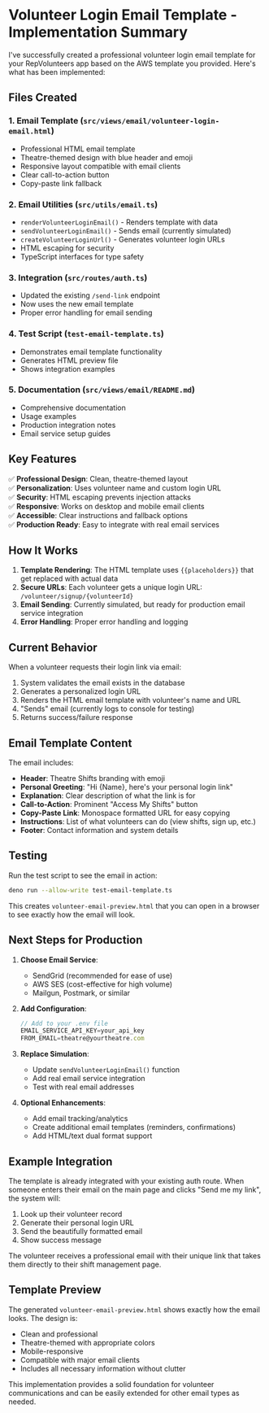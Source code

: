 # Volunteer Login Email Template - Implementation Summary

I've successfully created a professional volunteer login email template for your RepVolunteers app based on the AWS template you provided. Here's what has been implemented:

## Files Created

### 1. Email Template (`src/views/email/volunteer-login-email.html`)
- Professional HTML email template
- Theatre-themed design with blue header and emoji
- Responsive layout compatible with email clients
- Clear call-to-action button
- Copy-paste link fallback

### 2. Email Utilities (`src/utils/email.ts`)
- `renderVolunteerLoginEmail()` - Renders template with data
- `sendVolunteerLoginEmail()` - Sends email (currently simulated)
- `createVolunteerLoginUrl()` - Generates volunteer login URLs
- HTML escaping for security
- TypeScript interfaces for type safety

### 3. Integration (`src/routes/auth.ts`)
- Updated the existing `/send-link` endpoint
- Now uses the new email template
- Proper error handling for email sending

### 4. Test Script (`test-email-template.ts`)
- Demonstrates email template functionality
- Generates HTML preview file
- Shows integration examples

### 5. Documentation (`src/views/email/README.md`)
- Comprehensive documentation
- Usage examples
- Production integration notes
- Email service setup guides

## Key Features

✅ **Professional Design**: Clean, theatre-themed layout  
✅ **Personalization**: Uses volunteer name and custom login URL  
✅ **Security**: HTML escaping prevents injection attacks  
✅ **Responsive**: Works on desktop and mobile email clients  
✅ **Accessible**: Clear instructions and fallback options  
✅ **Production Ready**: Easy to integrate with real email services  

## How It Works

1. **Template Rendering**: The HTML template uses `{{placeholders}}` that get replaced with actual data
2. **Secure URLs**: Each volunteer gets a unique login URL: `/volunteer/signup/{volunteerId}`
3. **Email Sending**: Currently simulated, but ready for production email service integration
4. **Error Handling**: Proper error handling and logging

## Current Behavior

When a volunteer requests their login link via email:

1. System validates the email exists in the database
2. Generates a personalized login URL
3. Renders the HTML email template with volunteer's name and URL
4. "Sends" email (currently logs to console for testing)
5. Returns success/failure response

## Email Template Content

The email includes:
- **Header**: Theatre Shifts branding with emoji
- **Personal Greeting**: "Hi {Name}, here's your personal login link"
- **Explanation**: Clear description of what the link is for
- **Call-to-Action**: Prominent "Access My Shifts" button
- **Copy-Paste Link**: Monospace formatted URL for easy copying
- **Instructions**: List of what volunteers can do (view shifts, sign up, etc.)
- **Footer**: Contact information and system details

## Testing

Run the test script to see the email in action:

```bash
deno run --allow-write test-email-template.ts
```

This creates `volunteer-email-preview.html` that you can open in a browser to see exactly how the email will look.

## Next Steps for Production

1. **Choose Email Service**: 
   - SendGrid (recommended for ease of use)
   - AWS SES (cost-effective for high volume)
   - Mailgun, Postmark, or similar

2. **Add Configuration**:
   ```typescript
   // Add to your .env file
   EMAIL_SERVICE_API_KEY=your_api_key
   FROM_EMAIL=theatre@yourtheatre.com
   ```

3. **Replace Simulation**:
   - Update `sendVolunteerLoginEmail()` function
   - Add real email service integration
   - Test with real email addresses

4. **Optional Enhancements**:
   - Add email tracking/analytics
   - Create additional email templates (reminders, confirmations)
   - Add HTML/text dual format support

## Example Integration

The template is already integrated with your existing auth route. When someone enters their email on the main page and clicks "Send me my link", the system will:

1. Look up their volunteer record
2. Generate their personal login URL
3. Send the beautifully formatted email
4. Show success message

The volunteer receives a professional email with their unique link that takes them directly to their shift management page.

## Template Preview

The generated `volunteer-email-preview.html` shows exactly how the email looks. The design is:
- Clean and professional
- Theatre-themed with appropriate colors
- Mobile-responsive
- Compatible with major email clients
- Includes all necessary information without clutter

This implementation provides a solid foundation for volunteer communications and can be easily extended for other email types as needed.

